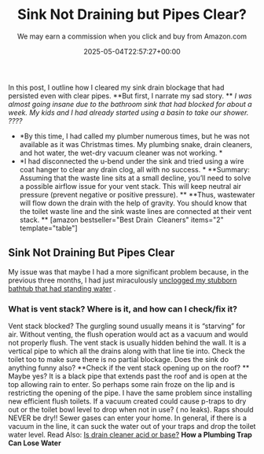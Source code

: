 ﻿---
author: We may earn a commission when you click and buy from Amazon.com
layout: post
title: Sink Not Draining but Pipes Clear?
date: '2025-05-04T22:57:27+00:00'
categories:
- Drains
- Guide
tags: []
slug: /sink-not-draining-but-pipes-clear/
lastmod: 2025-05-07T12:21:28+03:00
---

In this post, I outline how I cleared my sink drain blockage that had persisted even with clear pipes.
**But first, I narrate my sad story. **
*I was almost going insane due to the bathroom sink that had blocked for about a week. My kids and I had already started using a basin to take our shower. ????*
- *By this time, I had called my plumber numerous times, but he was not available as it was Christmas times. My plumbing snake, drain cleaners, and hot water, the wet-dry vacuum cleaner was not working. *
- *I had disconnected the u-bend under the sink and tried using a wire coat hanger to clear any drain clog, all with no success. *
**Summary: Assuming that the waste line sits at a small decline, you’ll need to solve a possible airflow issue for your vent stack. This will keep neutral air pressure (prevent negative or positive pressure). **
**Thus, wastewater will flow down the drain with the help of gravity. You should know that the toilet waste line and the sink waste lines are connected at their vent stack. **
[amazon bestseller="Best Drain  Cleaners" items="2" template="table"]
## Sink Not Draining But Pipes Clear
My issue was that maybe I had a more significant problem because, in the previous three months, I had just miraculously
[unclogged my stubborn bathtub that had standing water](https://pestpolicy.com/how-to-unclog-a-bathtub-drain-with-standing-water/)
.
### What is vent stack? Where is it, and how can I check/fix it?
Vent stack blocked? The gurgling sound usually means it is “starving” for air. Without venting, the flush operation would act as a vacuum and would not properly flush.
The vent stack is usually hidden behind the wall. It is a vertical pipe to which all the drains along with that line tie into. Check the toilet too to make sure there is no partial blockage. Does the sink do anything funny also?
**Check if the vent stack opening up on the roof? **
Maybe yes? It is a black pipe that extends past the roof and is open at the top allowing rain to enter. So perhaps some rain froze on the lip and is restricting the opening of the pipe.
I have the same problem since installing new efficient flush toilets. If a vacuum created could cause p-traps to dry out or the toilet bowl level to drop when not in use? ( no leaks).
Raps should NEVER be dry!! Sewer gases can enter your home. In general, if there is a vacuum in the line, it can suck the water out of your traps and drop the toilet water level.
Read Also:
[Is drain cleaner acid or base?](https://pestpolicy.com/is-drain-cleaner-an-acid-or-base/)
**How a Plumbing Trap Can Lose Water**